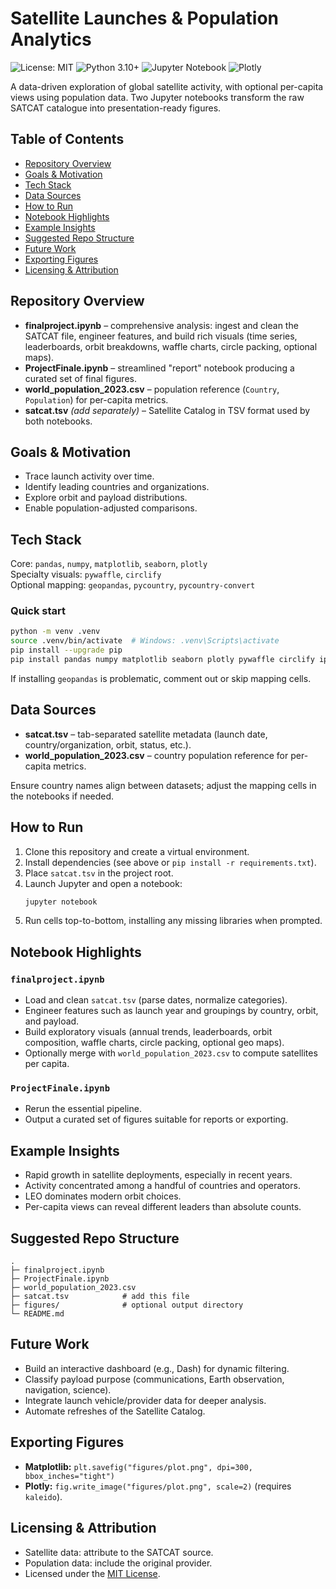 # Satellite Launches & Population Analytics

![License: MIT](https://img.shields.io/badge/License-MIT-green.svg)
![Python 3.10+](https://img.shields.io/badge/Python-3.10%2B-blue?logo=python)
![Jupyter Notebook](https://img.shields.io/badge/Notebook-Jupyter-orange?logo=jupyter)
![Plotly](https://img.shields.io/badge/Plotly-239120?logo=plotly&logoColor=white)

A data-driven exploration of global satellite activity, with optional per-capita views using population data. Two Jupyter notebooks transform the raw SATCAT catalogue into presentation-ready figures.

## Table of Contents
- [Repository Overview](#repository-overview)
- [Goals & Motivation](#goals--motivation)
- [Tech Stack](#tech-stack)
- [Data Sources](#data-sources)
- [How to Run](#how-to-run)
- [Notebook Highlights](#notebook-highlights)
- [Example Insights](#example-insights)
- [Suggested Repo Structure](#suggested-repo-structure)
- [Future Work](#future-work)
- [Exporting Figures](#exporting-figures)
- [Licensing & Attribution](#licensing--attribution)

## Repository Overview
- **finalproject.ipynb** – comprehensive analysis: ingest and clean the SATCAT file, engineer features, and build rich visuals (time series, leaderboards, orbit breakdowns, waffle charts, circle packing, optional maps).
- **ProjectFinale.ipynb** – streamlined "report" notebook producing a curated set of final figures.
- **world_population_2023.csv** – population reference (`Country`, `Population`) for per-capita metrics.
- **satcat.tsv** *(add separately)* – Satellite Catalog in TSV format used by both notebooks.

## Goals & Motivation
- Trace launch activity over time.
- Identify leading countries and organizations.
- Explore orbit and payload distributions.
- Enable population-adjusted comparisons.

## Tech Stack
Core: `pandas`, `numpy`, `matplotlib`, `seaborn`, `plotly`  
Specialty visuals: `pywaffle`, `circlify`  
Optional mapping: `geopandas`, `pycountry`, `pycountry-convert`

### Quick start
```bash
python -m venv .venv
source .venv/bin/activate  # Windows: .venv\Scripts\activate
pip install --upgrade pip
pip install pandas numpy matplotlib seaborn plotly pywaffle circlify ipywidgets pillow pycountry pycountry-convert geopandas
```
If installing `geopandas` is problematic, comment out or skip mapping cells.

## Data Sources
- **satcat.tsv** – tab-separated satellite metadata (launch date, country/organization, orbit, status, etc.).
- **world_population_2023.csv** – country population reference for per-capita metrics.

Ensure country names align between datasets; adjust the mapping cells in the notebooks if needed.

## How to Run
1. Clone this repository and create a virtual environment.
2. Install dependencies (see above or `pip install -r requirements.txt`).
3. Place `satcat.tsv` in the project root.
4. Launch Jupyter and open a notebook:
   ```bash
   jupyter notebook
   ```
5. Run cells top-to-bottom, installing any missing libraries when prompted.

## Notebook Highlights
### `finalproject.ipynb`
- Load and clean `satcat.tsv` (parse dates, normalize categories).
- Engineer features such as launch year and groupings by country, orbit, and payload.
- Build exploratory visuals (annual trends, leaderboards, orbit composition, waffle charts, circle packing, optional geo maps).
- Optionally merge with `world_population_2023.csv` to compute satellites per capita.

### `ProjectFinale.ipynb`
- Rerun the essential pipeline.
- Output a curated set of figures suitable for reports or exporting.

## Example Insights
- Rapid growth in satellite deployments, especially in recent years.
- Activity concentrated among a handful of countries and operators.
- LEO dominates modern orbit choices.
- Per-capita views can reveal different leaders than absolute counts.

## Suggested Repo Structure
```
.
├─ finalproject.ipynb
├─ ProjectFinale.ipynb
├─ world_population_2023.csv
├─ satcat.tsv            # add this file
├─ figures/              # optional output directory
└─ README.md
```

## Future Work
- Build an interactive dashboard (e.g., Dash) for dynamic filtering.
- Classify payload purpose (communications, Earth observation, navigation, science).
- Integrate launch vehicle/provider data for deeper analysis.
- Automate refreshes of the Satellite Catalog.

## Exporting Figures
- **Matplotlib:** `plt.savefig("figures/plot.png", dpi=300, bbox_inches="tight")`
- **Plotly:** `fig.write_image("figures/plot.png", scale=2)` (requires `kaleido`).

## Licensing & Attribution
- Satellite data: attribute to the SATCAT source.
- Population data: include the original provider.
- Licensed under the [MIT License](LICENSE).
